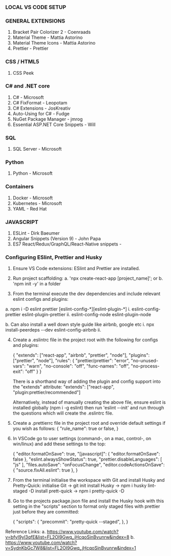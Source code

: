 ### <b>LOCAL VS CODE SETUP</b>

### GENERAL EXTENSIONS

1. Bracket Pair Colorizer 2 - Coenraads
2. Material Theme - Mattia Astorino
3. Material Theme Icons - Mattia Astorino
4. Prettier - Prettier

### CSS / HTML5

1. CSS Peek

### C# and .NET core

1. C# - Microsoft
2. C# FixFormat - Leopotam
3. C# Extensions - JosKreativ
4. Auto-Using for C# - Fudge
5. NuGet Package Manager - jmrog
6. Essential ASP.NET Core Snippets - Will

### SQL

1. SQL Server - Microsoft

### Python

1. Python - Microsoft

### Containers

1. Docker - Microsoft
2. Kubernetes - Microsoft
3. YAML - Red Hat

### JAVASCRIPT

1. ESLint - Dirk Baeumer
2. Angular Snippets (Version 9) - John Papa
3. ES7 React/Redux/GraphQL/React-Native snippets -

### Configuring ESlint, Prettier and Husky

1. Ensure VS Code extensions: ESlint and Prettier are installed.

2. Run project scaffolding:
   a. 'npx create-react-app [project_name]'; or
   b. 'npm init -y' in a folder

3. From the terminal execute the dev dependencies and include relevant eslint configs and plugins:

a. npm i -D eslint prettier [eslint-config-\*][eslint-plugin-*]
i. eslint-config-prettier eslint-plugin-prettier
ii. eslint-config-node eslint-plugin-node

b. Can also install a well down style guide like airbnb, google etc
i. npx install-peerdeps --dev eslint-config-airbnb
ii.

4. Create a .eslintrc file in the project root with the following for configs and plugins:

   {
   "extends": ["react-app", "airbnb", "prettier", "node"],
   "plugins": ["prettier", "node"],
   "rules": {
   "prettier/prettier": "error",
   "no-unused-vars": "warn",
   "no-console": "off",
   "func-names": "off",
   "no-process-exit": "off"
   }
   }

   There is a shorthand way of adding the plugin and config support into the "extends" attribute:
   "extends": ["react-app", "plugin:prettier/recommended"]

   Alternatively, instead of manually creating the above file, ensure eslint is installed globally (npm i -g eslint) then run 'eslint --init' and run through the questions which will create the .eslintrc file.

5. Create a .prettierrc file in the project root and override default settings if you wish as follows:
   {
   "rule_name": true or false,
   }

6. In VSCode go to user settings (command-, on a mac, control-, on win/linux) and add these settings to the top:

   {
   "editor.formatOnSave": true,
   "[javascript]": {
   "editor.formatOnSave": false
   },
   "eslint.alwaysShowStatus": true,
   "prettier.disableLanguages": [
   "js"
   ],
   "files.autoSave": "onFocusChange",
   "editor.codeActionsOnSave": {
   "source.fixAll.eslint": true
   },
   }

7. From the terminal initialise the workspace with Git and install Husky and Pretty-Quick:
   initialise Git -> git init
   install Husky -> npm i husky lint-staged -D
   install prett-quick -> npm i pretty-quick -D

8. Go to the projects package.json file and install the Husky hook with this setting in the "scripts" section to format only staged files with prettier just before they are committed:

   {
   "scripts": {
   "precommit": "pretty-quick --staged",
   },
   }

Reference Links:
a. https://www.youtube.com/watch?v=bfyI9yl3qfE&list=FL2OI9Gwq_jHcqoSinBvunrw&index=8
b. https://www.youtube.com/watch?v=SydnKbGc7W8&list=FL2OI9Gwq_jHcqoSinBvunrw&index=1
